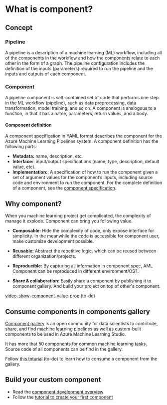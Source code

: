 # What is component?

## Concept

### Pipeline 

A pipeline is a description of a machine learning (ML) workflow, including all of the components in the workflow and how the components relate to each other in the form of a graph. The pipeline configuration includes the definition of the inputs (parameters) required to run the pipeline and the inputs and outputs of each component.


### Component
A pipeline component is self-contained set of code that performs one step in the ML workflow (pipeline), such as data preprocessing, data transformation, model training, and so on. A component is analogous to a function, in that it has a name, parameters, return values, and a body.

#### Component definition
A component specification in YAML format describes the component for the Azure Machine Learning Pipelines system. A component definition has the following parts:

- **Metadata:** name, description, etc.
- **Interface:**: input/output specifications (name, type, description, default value, etc).
- **Implementation:**: A specification of how to run the component given a set of argument values for the component’s inputs, including source code and environment to run the component. For the complete definition of a component, see the [component specification]().


## Why component?

When you machine learning project get complicated, the complexity of manage it explode. Component can bring you following value. 

- **Composable:** Hide the complexity of code, only expose interface for simplicity. In the meanwhile the code is accessible for component user, make customize development possible. 
-  **Reusable:** Abstract the repetitive logic, which can be reused between different organization/projects.
- **Reproducible:** By capturing all information in component spec, AML Component can be reproduced in different environment/OS?. 
 
- **Share & collaboration:**  Easily share a component by publishing it to component gallery. And build your project on top of other's component.  

[video-show-component-value-prop]() (to-do)

## Consume components in components gallery 

[Component gallery](https://github.com/tichx/azureml-pipeline-components-gallery) is an open community for data scientists to contribute, share, and find machine learning pipelines as well as custom-built components to be used in Azure Machine Learning Studio.

It has more that 50 components for common machine learning tasks. Source code of all components can be find in the gallery. 

Follow [this toturial]() (to-do) to learn how to consume a component from the gallery. 


## Build your custom component


- Read the [component development overview](./component-development-overview.md)
- Follow the [tutorial to create your first component](tutorial-create-first-component.ipynb)  
